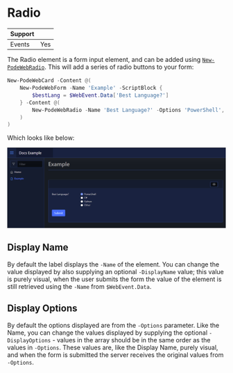 # Radio

| Support | |
| ------- |-|
| Events | Yes |

The Radio element is a form input element, and can be added using [`New-PodeWebRadio`](../../../Functions/Elements/New-PodeWebRadio). This will add a series of radio buttons to your form:

```powershell
New-PodeWebCard -Content @(
    New-PodeWebForm -Name 'Example' -ScriptBlock {
        $bestLang = $WebEvent.Data['Best Language?']
    } -Content @(
        New-PodeWebRadio -Name 'Best Language?' -Options 'PowerShell', 'C#', 'Python', 'Other'
    )
)
```

Which looks like below:

![radio](../../../images/radio.png)

## Display Name

By default the label displays the `-Name` of the element. You can change the value displayed by also supplying an optional `-DisplayName` value; this value is purely visual, when the user submits the form the value of the element is still retrieved using the `-Name` from `$WebEvent.Data`.

## Display Options

By default the options displayed are from the `-Options` parameter. Like the Name, you can change the values displayed by supplying the optional `-DisplayOptions` - values in the array should be in the same order as the values in `-Options`. These values are, like the Display Name, purely visual, and when the form is submitted the server receives the original values from `-Options`.
